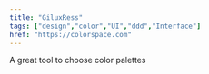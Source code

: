 ```yaml
---
title: "GiluxRess"
tags: ["design","color","UI","ddd","Interface"]
href: "https://colorspace.com"
---
```

A great tool to choose color palettes